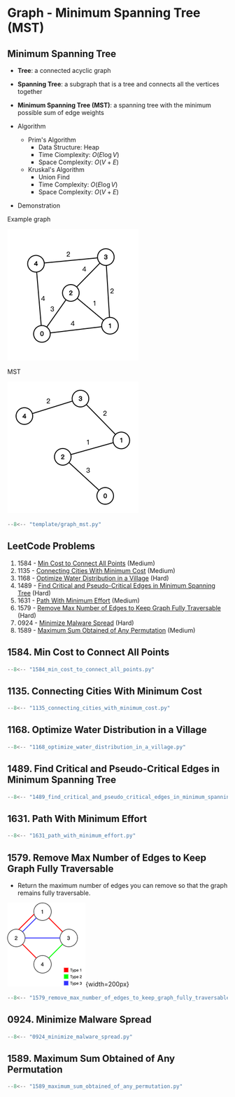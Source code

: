 # Graph - Minimum Spanning Tree (MST)

## Minimum Spanning Tree

- **Tree**: a connected acyclic graph
- **Spanning Tree**: a subgraph that is a tree and connects all the vertices together
- **Minimum Spanning Tree (MST)**: a spanning tree with the minimum possible sum of edge weights
- Algorithm

  - Prim's Algorithm
    - Data Structure: Heap
    - Time Ciomplexity: $O(E \log V)$
    - Space Complexity: $O(V + E)$
  - Kruskal's Algorithm
    - Union Find
    - Time Complexity: $O(E \log V)$
    - Space Complexity: $O(V + E)$

- Demonstration

Example graph

![mst1](../imgs/mst_1.png)

MST

![mst2](../imgs/mst_2.png)

```python
--8<-- "template/graph_mst.py"
```

## LeetCode Problems

1. 1584 - [Min Cost to Connect All Points](https://leetcode.com/problems/min-cost-to-connect-all-points/) (Medium)
2. 1135 - [Connecting Cities With Minimum Cost](https://leetcode.com/problems/connecting-cities-with-minimum-cost/) (Medium)
3. 1168 - [Optimize Water Distribution in a Village](https://leetcode.com/problems/optimize-water-distribution-in-a-village/) (Hard)
4. 1489 - [Find Critical and Pseudo-Critical Edges in Minimum Spanning Tree](https://leetcode.com/problems/find-critical-and-pseudo-critical-edges-in-minimum-spanning-tree/) (Hard)
5. 1631 - [Path With Minimum Effort](https://leetcode.com/problems/path-with-minimum-effort/) (Medium)
6. 1579 - [Remove Max Number of Edges to Keep Graph Fully Traversable](https://leetcode.com/problems/remove-max-number-of-edges-to-keep-graph-fully-traversable/) (Hard)
7. 0924 - [Minimize Malware Spread](https://leetcode.com/problems/minimize-malware-spread/) (Hard)
8. 1589 - [Maximum Sum Obtained of Any Permutation](https://leetcode.com/problems/maximum-sum-obtained-of-any-permutation/) (Medium)

## 1584. Min Cost to Connect All Points

```python
--8<-- "1584_min_cost_to_connect_all_points.py"
```

## 1135. Connecting Cities With Minimum Cost

```python
--8<-- "1135_connecting_cities_with_minimum_cost.py"
```

## 1168. Optimize Water Distribution in a Village

```python
--8<-- "1168_optimize_water_distribution_in_a_village.py"
```

## 1489. Find Critical and Pseudo-Critical Edges in Minimum Spanning Tree

```python
--8<-- "1489_find_critical_and_pseudo_critical_edges_in_minimum_spanning_tree.py"
```

## 1631. Path With Minimum Effort

```python
--8<-- "1631_path_with_minimum_effort.py"
```

## 1579. Remove Max Number of Edges to Keep Graph Fully Traversable

- Return the maximum number of edges you can remove so that the graph remains fully traversable.

![1579](../imgs/1579.png){width=200px}

```python
--8<-- "1579_remove_max_number_of_edges_to_keep_graph_fully_traversable.py"
```

## 0924. Minimize Malware Spread

```python
--8<-- "0924_minimize_malware_spread.py"
```

## 1589. Maximum Sum Obtained of Any Permutation

```python
--8<-- "1589_maximum_sum_obtained_of_any_permutation.py"
```
